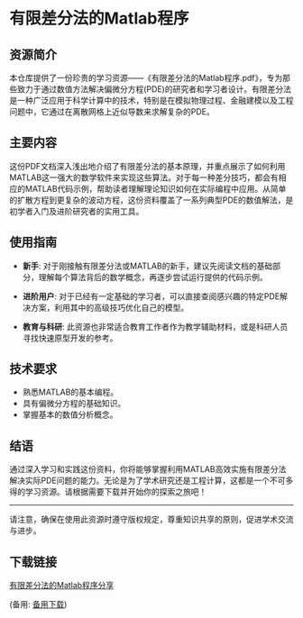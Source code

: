 # 有限差分法的Matlab程序

## 资源简介

本仓库提供了一份珍贵的学习资源——《有限差分法的Matlab程序.pdf》，专为那些致力于通过数值方法解决偏微分方程(PDE)的研究者和学习者设计。有限差分法是一种广泛应用于科学计算中的技术，特别是在模拟物理过程、金融建模以及工程问题中，它通过在离散网格上近似导数来求解复杂的PDE。

## 主要内容

这份PDF文档深入浅出地介绍了有限差分法的基本原理，并重点展示了如何利用MATLAB这一强大的数学软件来实现这些算法。对于每一种差分技巧，都会有相应的MATLAB代码示例，帮助读者理解理论知识如何在实际编程中应用。从简单的扩散方程到更复杂的波动方程，这份资料覆盖了一系列典型PDE的数值解法，是初学者入门及进阶研究者的实用工具。

## 使用指南

- **新手**: 对于刚接触有限差分法或MATLAB的新手，建议先阅读文档的基础部分，理解每个算法背后的数学概念，再逐步尝试运行提供的代码示例。
  
- **进阶用户**: 对于已经有一定基础的学习者，可以直接查阅感兴趣的特定PDE解决方案，利用其中的高级技巧优化自己的模型。

- **教育与科研**: 此资源也非常适合教育工作者作为教学辅助材料，或是科研人员寻找快速原型开发的参考。

## 技术要求

- 熟悉MATLAB的基本编程。
- 具有偏微分方程的基础知识。
- 掌握基本的数值分析概念。

## 结语

通过深入学习和实践这份资料，你将能够掌握利用MATLAB高效实施有限差分法解决实际PDE问题的能力。无论是为了学术研究还是工程计算，这都是一个不可多得的学习资源。请根据需要下载并开始你的探索之旅吧！

---

请注意，确保在使用此资源时遵守版权规定，尊重知识共享的原则，促进学术交流与进步。

## 下载链接
[有限差分法的Matlab程序分享](https://pan.quark.cn/s/afd241ae254e) 

(备用: [备用下载](https://pan.baidu.com/s/1IimIHxtq_-9FSRyzIlfgTA?pwd=1234))
